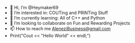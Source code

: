 - 👋 Hi, I’m @Heymaker69
- 👀 I’m interested in: COUTing and PRINTing Stuff
- 🌱 I’m currently learning: All of C++ and Python
- 💞️ I’m looking to collaborate on Fun and Rewarding Projects
- 📫 How to reach me AleneziBusiness@gmail.com
- Print("Cout << "Hello World" << endl;")
<!---
Heymaker69/Heymaker69 is a ✨ special ✨ repository because its `README.md` (this file) appears on your GitHub profile.
You can click the Preview link to take a look at your changes.
--->
